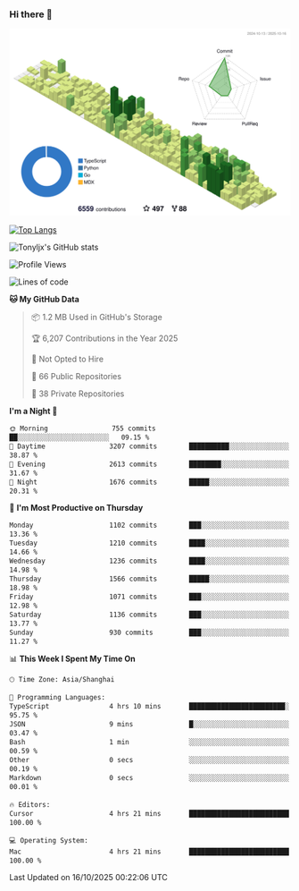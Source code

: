 ### Hi there 👋

![](./profile-3d-contrib/profile-green-animate.svg)

 

[![Top Langs](https://github-readme-stats.vercel.app/api/top-langs/?username=tonyljx)](https://github.com/anuraghazra/github-readme-stats)

![Tonyljx's GitHub stats](https://github-readme-stats.vercel.app/api?username=tonyljx&theme=default&show_icons=true)

 

<!--START_SECTION:waka-->
![Profile Views](http://img.shields.io/badge/Profile%20Views-0-blue)

![Lines of code](https://img.shields.io/badge/From%20Hello%20World%20I%27ve%20Written-3.3%20million%20lines%20of%20code-blue)

**🐱 My GitHub Data** 

> 📦 1.2 MB Used in GitHub's Storage 
 > 
> 🏆 6,207 Contributions in the Year 2025
 > 
> 🚫 Not Opted to Hire
 > 
> 📜 66 Public Repositories 
 > 
> 🔑 38 Private Repositories 
 > 
**I'm a Night 🦉** 

```text
🌞 Morning                755 commits         ██░░░░░░░░░░░░░░░░░░░░░░░   09.15 % 
🌆 Daytime                3207 commits        ██████████░░░░░░░░░░░░░░░   38.87 % 
🌃 Evening                2613 commits        ████████░░░░░░░░░░░░░░░░░   31.67 % 
🌙 Night                  1676 commits        █████░░░░░░░░░░░░░░░░░░░░   20.31 % 
```
📅 **I'm Most Productive on Thursday** 

```text
Monday                   1102 commits        ███░░░░░░░░░░░░░░░░░░░░░░   13.36 % 
Tuesday                  1210 commits        ████░░░░░░░░░░░░░░░░░░░░░   14.66 % 
Wednesday                1236 commits        ████░░░░░░░░░░░░░░░░░░░░░   14.98 % 
Thursday                 1566 commits        █████░░░░░░░░░░░░░░░░░░░░   18.98 % 
Friday                   1071 commits        ███░░░░░░░░░░░░░░░░░░░░░░   12.98 % 
Saturday                 1136 commits        ███░░░░░░░░░░░░░░░░░░░░░░   13.77 % 
Sunday                   930 commits         ███░░░░░░░░░░░░░░░░░░░░░░   11.27 % 
```


📊 **This Week I Spent My Time On** 

```text
🕑︎ Time Zone: Asia/Shanghai

💬 Programming Languages: 
TypeScript               4 hrs 10 mins       ████████████████████████░   95.75 % 
JSON                     9 mins              █░░░░░░░░░░░░░░░░░░░░░░░░   03.47 % 
Bash                     1 min               ░░░░░░░░░░░░░░░░░░░░░░░░░   00.59 % 
Other                    0 secs              ░░░░░░░░░░░░░░░░░░░░░░░░░   00.19 % 
Markdown                 0 secs              ░░░░░░░░░░░░░░░░░░░░░░░░░   00.01 % 

🔥 Editors: 
Cursor                   4 hrs 21 mins       █████████████████████████   100.00 % 

💻 Operating System: 
Mac                      4 hrs 21 mins       █████████████████████████   100.00 % 
```


 Last Updated on 16/10/2025 00:22:06 UTC
<!--END_SECTION:waka-->
